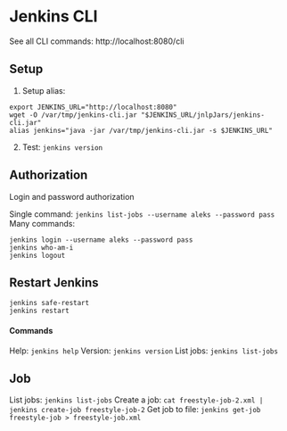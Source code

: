 # Jenkins CLI

See all CLI commands: http://localhost:8080/cli

## Setup
1. Setup alias:
```shell
export JENKINS_URL="http://localhost:8080"
wget -O /var/tmp/jenkins-cli.jar "$JENKINS_URL/jnlpJars/jenkins-cli.jar"
alias jenkins="java -jar /var/tmp/jenkins-cli.jar -s $JENKINS_URL"
```
2. Test: `jenkins version`

## Authorization
Login and password authorization

Single command: `jenkins list-jobs --username aleks --password pass`
Many commands:
```shell
jenkins login --username aleks --password pass
jenkins who-am-i
jenkins logout
```

## Restart Jenkins
```shell
jenkins safe-restart
jenkins restart
```

#### Commands
Help: `jenkins help`
Version: `jenkins version`
List jobs: `jenkins list-jobs`

## Job
List jobs: `jenkins list-jobs`
Create a job: `cat freestyle-job-2.xml | jenkins create-job freestyle-job-2`
Get job to file: `jenkins get-job freestyle-job > freestyle-job.xml`

